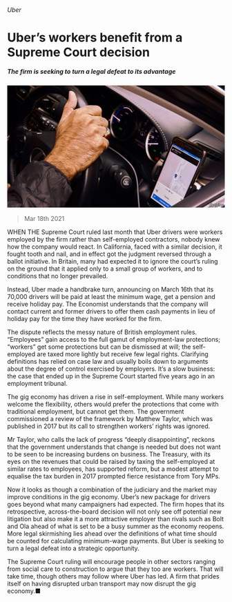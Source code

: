 ###### Uber

# Uber’s workers benefit from a Supreme Court decision 

##### The firm is seeking to turn a legal defeat to its advantage 

![image](images/20210320_brp503.jpg) 

> Mar 18th 2021 


WHEN THE Supreme Court ruled last month that Uber drivers were workers employed by the firm rather than self-employed contractors, nobody knew how the company would react. In California, faced with a similar decision, it fought tooth and nail, and in effect got the judgment reversed through a ballot initiative. In Britain, many had expected it to ignore the court’s ruling on the ground that it applied only to a small group of workers, and to conditions that no longer prevailed.


Instead, Uber made a handbrake turn, announcing on March 16th that its 70,000 drivers will be paid at least the minimum wage, get a pension and receive holiday pay. The Economist understands that the company will contact current and former drivers to offer them cash payments in lieu of holiday pay for the time they have worked for the firm.



The dispute reflects the messy nature of British employment rules. “Employees” gain access to the full gamut of employment-law protections; “workers” get some protections but can be dismissed at will; the self-employed are taxed more lightly but receive few legal rights. Clarifying definitions has relied on case law and usually boils down to arguments about the degree of control exercised by employers. It’s a slow business: the case that ended up in the Supreme Court started five years ago in an employment tribunal.


The gig economy has driven a rise in self-employment. While many workers welcome the flexibility, others would prefer the protections that come with traditional employment, but cannot get them. The government commissioned a review of the framework by Matthew Taylor, which was published in 2017 but its call to strengthen workers’ rights was ignored.


Mr Taylor, who calls the lack of progress “deeply disappointing”, reckons that the government understands that change is needed but does not want to be seen to be increasing burdens on business. The Treasury, with its eyes on the revenues that could be raised by taxing the self-employed at similar rates to employees, has supported reform, but a modest attempt to equalise the tax burden in 2017 prompted fierce resistance from Tory MPs.


Now it looks as though a combination of the judiciary and the market may improve conditions in the gig economy. Uber’s new package for drivers goes beyond what many campaigners had expected. The firm hopes that its retrospective, across-the-board decision will not only see off potential new litigation but also make it a more attractive employer than rivals such as Bolt and Ola ahead of what is set to be a busy summer as the economy reopens. More legal skirmishing lies ahead over the definitions of what time should be counted for calculating minimum-wage payments. But Uber is seeking to turn a legal defeat into a strategic opportunity.


The Supreme Court ruling will encourage people in other sectors ranging from social care to construction to argue that they too are workers. That will take time, though others may follow where Uber has led. A firm that prides itself on having disrupted urban transport may now disrupt the gig economy.■

